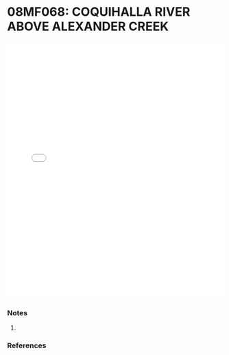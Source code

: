 # 08MF068: COQUIHALLA RIVER ABOVE ALEXANDER CREEK

<iframe src="/distribution_estimation/_static/stations/08MF068_fdc.html" width="100%" height="600" frameborder="0"></iframe>

### Notes
1. 

### References

